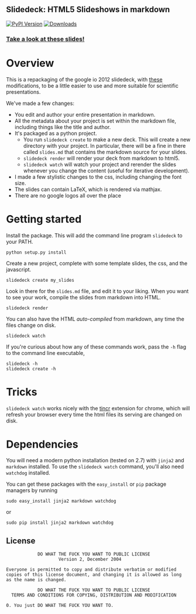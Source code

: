 Slidedeck: HTML5 Slideshows in markdown
---------------------------------------
[![PyPI Version](https://badge.fury.io/py/slidedeck.png)](https://pypi.python.org/pypi/slidedeck)
[![Downloads](https://pypip.in/d/slidedeck/badge.png)](https://pypi.python.org/pypi/slidedeck)

### [Take a look at these slides!](http://rawgit.com/rmcgibbo/slidedeck-example/master/index.html)


Overview
========

This is a repackaging of the google io 2012 slidedeck, with [these](https://github.com/francescolaffi/elastic-google-io-slides) modifications, to be a little easier to use and more suitable for scientific presentations.

We've made a few changes:

- You edit and author your entire presentation in markdown.
- All the metadata about your project is set within the markdown file, including things like
  the title and author.
- It's packaged as a python project.
    - You run `slidedeck create` to make a new deck. This will create a new directory with your
      project. In particular, there will be a fine in there called `slides.md` that contains the
      markdown source for your slides.
    - `slidedeck render` will render your deck from markdown to html5.
    - `slidedeck watch` will watch your project and rerender the slides whenever you change the
       content (useful for iterative development).
- I made a few stylistic changes to the css, including changing the font size.
- The slides can contain LaTeX, which is rendered via mathjax.
- There are no google logos all over the place


Getting started
===============
Install the package. This will add the command line program `slidedeck` to your PATH.
```
python setup.py install
```

Create a new project, complete with some template slides, the css, and the javascript.
```
slidedeck create my_slides
```

Look in there for the `slides.md` file, and edit it to your liking. When you want to see
your work, compile the slides from markdown into HTML.
```
slidedeck render
```

You can also have the HTML *auto-compiled* from markdown, any time the files change on disk.
```
slidedeck watch
```

If you're curious about how any of these commands work, pass the `-h` flag to the command
line executable,

```
slidedeck -h
slidedeck create -h
```

Tricks
======

`slidedeck watch` works nicely with the [tincr](http://tin.cr/) extension for
chrome, which will refresh your browser every time the html files its serving
are changed on disk.

Dependencies
============

You will need a modern python installation (tested on 2.7) with
`jinja2` and `markdown` installed. To use the `slidedeck watch` command,
you'll also need `watchdog` installed.

You can get these packages with the `easy_install` or `pip` package managers
by running

```
sudo easy_install jinja2 markdown watchdog
```

or

```
sudo pip install jinja2 markdown watchdog
```

License
-------
```
            DO WHAT THE FUCK YOU WANT TO PUBLIC LICENSE
                    Version 2, December 2004

Everyone is permitted to copy and distribute verbatim or modified
copies of this license document, and changing it is allowed as long
as the name is changed.

            DO WHAT THE FUCK YOU WANT TO PUBLIC LICENSE
  TERMS AND CONDITIONS FOR COPYING, DISTRIBUTION AND MODIFICATION

0. You just DO WHAT THE FUCK YOU WANT TO.
```


